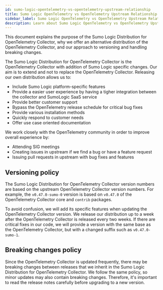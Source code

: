 ```yaml
---
id: sumo-logic-opentelemetry-vs-opentelemetry-upstream-relationship
title: Sumo Logic OpenTelemetry vs OpenTelemetry Upstream Relationship
sidebar_label: Sumo Logic OpenTelemetry vs OpenTelemetry Upstream Relationship
description: Learn about Sumo Logic OpenTelemetry vs OpenTelemetry Upstream Relationship
---
```


This document explains the purpose of the Sumo Logic Distribution for OpenTelemetry Collector, why we offer an alternative distribution of the OpenTelemetry Collector, and our approach to versioning and handling breaking changes.

The Sumo Logic Distribution for OpenTelemetry Collector is the OpenTelemetry Collector with addition of Sumo Logic specific changes. Our aim is to extend and not to replace the OpenTelemetry Collector. Releasing our own distribution allows us to:
* Include Sumo Logic platform-specific features
* Provide a easier user experience by having a tigher integration between the collector and SumoLogic SaaS service
* Provide better customer support
* Bypass the OpenTelemetry release schedule for critical bug fixes
* Provide various installation methods
* Quickly respond to customer needs
* Offer use case oriented documentation


We work closely with the OpenTelemetry community in order to improve overall experience by:
* Attending SIG meetings
* Creating issues in upstream if we find a bug or have a feature request
* Issuing pull requests in upstream with bug fixes and features


## Versioning policy

The Sumo Logic Distribution for OpenTelemetry Collector version numbers are based on the upstream OpenTelemetry Collector version numbers.
For example, the `v0.47.0-sumo-0` version is based on `v0.47.0` of the OpenTelemetry Collector core and `contrib` packages.

To avoid confusion, we will add its specific features when updating the OpenTelemetry Collector version. We release our distribution up to a week after the OpenTelemetry Collector is released every two weeks. If there are critical fixes in our code, we will provide a version with the same base as the OpenTelemetry Collector, but with a changed suffix such as `v0.47.0-sumo-1`.

## Breaking changes policy

Since the OpenTelemetry Collector is updated frequently, there may be breaking changes between releases that we inherit in the Sumo Logic Distribution for OpenTelemetry Collector. We follow the same policy, so minor updates may also contain breaking changes. Therefore, it's important to read the release notes carefully before upgrading to a new version.
